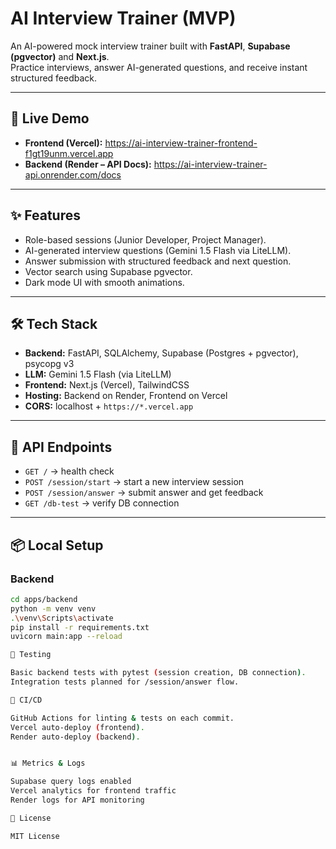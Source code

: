 # AI Interview Trainer (MVP)

An AI-powered mock interview trainer built with **FastAPI**, **Supabase (pgvector)** and **Next.js**.  
Practice interviews, answer AI-generated questions, and receive instant structured feedback.

---

## 🚀 Live Demo
- **Frontend (Vercel):** https://ai-interview-trainer-frontend-f1gt19unm.vercel.app
- **Backend (Render – API Docs):** https://ai-interview-trainer-api.onrender.com/docs

---

## ✨ Features
- Role-based sessions (Junior Developer, Project Manager).
- AI-generated interview questions (Gemini 1.5 Flash via LiteLLM).
- Answer submission with structured feedback and next question.
- Vector search using Supabase pgvector.
- Dark mode UI with smooth animations.

---

## 🛠️ Tech Stack
- **Backend:** FastAPI, SQLAlchemy, Supabase (Postgres + pgvector), psycopg v3  
- **LLM:** Gemini 1.5 Flash (via LiteLLM)  
- **Frontend:** Next.js (Vercel), TailwindCSS  
- **Hosting:** Backend on Render, Frontend on Vercel  
- **CORS:** localhost + `https://*.vercel.app`

---

## 🔌 API Endpoints
- `GET /` → health check  
- `POST /session/start` → start a new interview session  
- `POST /session/answer` → submit answer and get feedback  
- `GET /db-test` → verify DB connection  

---

## 📦 Local Setup

### Backend
```bash
cd apps/backend
python -m venv venv
.\venv\Scripts\activate
pip install -r requirements.txt
uvicorn main:app --reload

🧪 Testing

Basic backend tests with pytest (session creation, DB connection).
Integration tests planned for /session/answer flow.

🔄 CI/CD

GitHub Actions for linting & tests on each commit.
Vercel auto-deploy (frontend).
Render auto-deploy (backend).


📊 Metrics & Logs

Supabase query logs enabled
Vercel analytics for frontend traffic
Render logs for API monitoring

📜 License

MIT License
